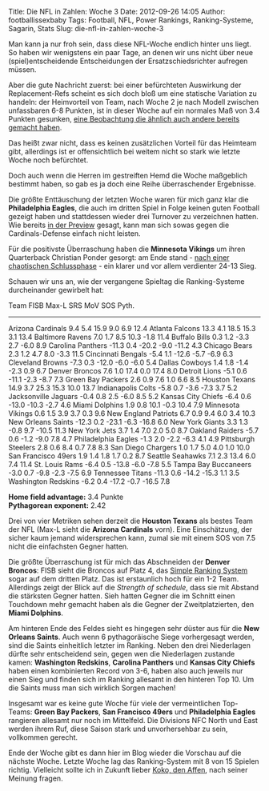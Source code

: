 Title: Die NFL in Zahlen: Woche 3
Date: 2012-09-26 14:05
Author: footballissexbaby
Tags: Football, NFL, Power Rankings, Ranking-Systeme, Sagarin, Stats
Slug: die-nfl-in-zahlen-woche-3

Man kann ja nur froh sein, dass diese NFL-Woche endlich hinter uns
liegt. So haben wir wenigstens ein paar Tage, an denen wir uns nicht
über neue (spiel)entscheidende Entscheidungen der Ersatzschiedsrichter
aufregen müssen.

Aber die gute Nachricht zuerst: bei einer befürchteten Auswirkung der
Replacement-Refs scheint es sich doch bloß um eine statische Variation
zu handeln: der Heimvorteil von Team, nach Woche 2 je nach Modell
zwischen unfassbaren 6-8 Punkten, ist in dieser Woche auf ein normales
Maß von 3.4 Punkten gesunken, [eine Beobachtung die ähnlich auch andere
bereits gemacht haben][].

Das heißt zwar nicht, dass es keinen zusätzlichen Vorteil für das
Heimteam gibt, allerdings ist er offensichtlich bei weitem nicht so
stark wie letzte Woche noch befürchtet.

Doch auch wenn die Herren im gestreiften Hemd die Woche maßgeblich
bestimmt haben, so gab es ja doch eine Reihe überraschender Ergebnisse.

Die größte Enttäuschung der letzten Woche waren für mich ganz klar die
**Philadelphia Eagles**, die auch im dritten Spiel in Folge keinen guten
Football gezeigt haben und stattdessen wieder drei Turnover zu
verzeichnen hatten. Wie bereits [in der Preview][] gesagt, kann man sich
sowas gegen die Cardinals-Defense einfach nicht leisten.

Für die positivste Überraschung haben die **Minnesota Vikings** um ihren
Quarterback Christian Ponder gesorgt: am Ende stand - [nach einer
chaotischen Schlussphase][] - ein klarer und vor allem verdienter 24-13
Sieg.

Schauen wir uns an, wie der vergangene Spieltag die Ranking-Systeme
durcheinander gewirbelt hat:

  Team                   FISB    Max-L   SRS     MoV     SOS     Pyth.
  ---------------------- ------- ------- ------- ------- ------- -------
  Arizona Cardinals      9.4     5.4     15.9    9.0     6.9     12.4
  Atlanta Falcons        13.3    4.1     18.5    15.3    3.1     13.4
  Baltimore Ravens       7.0     1.7     8.5     10.3    -1.8    11.4
  Buffalo Bills          0.3     1.2     -3.3    2.7     -6.0    8.9
  Carolina Panthers      -11.3   0.4     -20.2   -9.0    -11.2   4.3
  Chicago Bears          2.3     1.2     4.7     8.0     -3.3    11.5
  Cincinnati Bengals     -5.4    1.1     -12.6   -5.7    -6.9    6.3
  Cleveland Browns       -7.3    0.3     -12.0   -6.0    -6.0    5.4
  Dallas Cowboys         1.4     1.8     -1.4    -2.3    0.9     6.7
  Denver Broncos         7.6     1.0     17.4    0.0     17.4    8.0
  Detroit Lions          -5.1    0.6     -11.1   -2.3    -8.7    7.3
  Green Bay Packers      2.6     0.9     7.6     1.0     6.6     8.5
  Houston Texans         14.9    3.7     25.3    15.3    10.0    13.7
  Indianapolis Colts     -5.8    0.7     -3.6    -7.3    3.7     5.2
  Jacksonville Jaguars   -0.4    0.8     2.5     -6.0    8.5     5.2
  Kansas City Chiefs     -6.4    0.6     -13.0   -10.3   -2.7    4.6
  Miami Dolphins         1.9     0.8     10.1    -0.3    10.4    7.9
  Minnesota Vikings      0.6     1.5     3.9     3.7     0.3     9.6
  New England Patriots   6.7     0.9     9.4     6.0     3.4     10.3
  New Orleans Saints     -12.3   0.2     -23.1   -6.3    -16.8   6.0
  New York Giants        3.3     1.3     -0.8    9.7     -10.5   11.3
  New York Jets          3.7     1.4     7.0     2.0     5.0     8.7
  Oakland Raiders        -5.7    0.6     -1.2    -9.0    7.8     4.7
  Philadelphia Eagles    -1.3    2.0     -2.2    -6.3    4.1     4.9
  Pittsburgh Steelers    2.8     0.6     8.4     0.7     7.8     8.3
  San Diego Chargers     1.0     1.7     5.0     4.0     1.0     10.0
  San Francisco 49ers    1.9     1.4     1.8     1.7     0.2     8.7
  Seattle Seahawks       7.1     2.3     13.4    6.0     7.4     11.4
  St. Louis Rams         -6.4    0.5     -13.8   -6.0    -7.8    5.5
  Tampa Bay Buccaneers   -3.0    0.7     -9.8    -2.3    -7.5    6.9
  Tennessee Titans       -11.3   0.6     -14.2   -15.3   1.1     3.5
  Washington Redskins    -6.2    0.4     -17.2   -0.7    -16.5   7.8

**Home field advantage:** 3.4 Punkte  
**Pythagorean exponent:** 2.42

Drei von vier Metriken sehen derzeit die **Houston Texans** als bestes
Team der NFL (Max-L sieht die **Arizona Cardinals** vorn). Eine
Einschätzung, der sicher kaum jemand widersprechen kann, zumal sie mit
einem SOS von 7.5 nicht die einfachsten Gegner hatten.

Die größte Überraschung ist für mich das Abschneiden der **Denver
Broncos**: FISB sieht die Broncos auf Platz 4, das [Simple Ranking
System][] sogar auf dem dritten Platz. Das ist erstaunlich hoch für ein
1-2 Team. Allerdings zeigt der Blick auf die *Strength of schedule*,
dass sie mit Abstand die stärksten Gegner hatten. Sieh hatten Gegner die
im Schnitt einen Touchdown mehr gemacht haben als die Gegner der
Zweitplatzierten, den **Miami Dolphins**.

Am hinteren Ende des Feldes sieht es hingegen sehr düster aus für die
**New Orleans Saints**. Auch wenn 6 pythagoräische Siege vorhergesagt
werden, sind die Saints einheitlich letzter im Ranking. Neben den drei
Niederlagen dürfte sehr entscheidend sein, gegen wen die Niederlagen
zustande kamen: **Washington Redskins**, **Carolina Panthers** und
**Kansas City Chiefs** haben einen kombinierten Record von 3-6, haben
also auch jeweils nur einen Sieg und finden sich im Ranking allesamt in
den hinteren Top 10. Um die Saints muss man sich wirklich Sorgen machen!

Insgesamt war es keine gute Woche für viele der vermeintlichen
Top-Teams: **Green Bay Packers**, **San Francisco 49ers** und
**Philadelphia Eagles** rangieren allesamt nur noch im Mittelfeld. Die
Divisions NFC North und East werden ihrem Ruf, diese Saison stark und
unvorhersehbar zu sein, vollkommen gerecht.

Ende der Woche gibt es dann hier im Blog wieder die Vorschau auf die
nächste Woche. Letzte Woche lag das Ranking-System mit 8 von 15 Spielen
richtig. Vielleicht sollte ich in Zukunft lieber [Koko, den Affen][],
nach seiner Meinung fragen.

  [eine Beobachtung die ähnlich auch andere bereits gemacht haben]: http://codeandfootball.wordpress.com/2012/09/25/nfl-season-2012-week-3/
  [in der Preview]: http://footballissexbaby.de/2012/09/nfl-vorschau-woche-3/
    "NFL-Vorschau: Woche 3"
  [nach einer chaotischen Schlussphase]: http://www.nfl.com/news/story/0ap1000000065153/article/ref-grants-49ers-harbaugh-two-challenges-despite-no-timeouts
  [Simple Ranking System]: http://footballissexbaby.de/2012/09/simple-ranking-system-einfach-aber-gut/
    "Simple Ranking System – einfach aber gut"
  [Koko, den Affen]: http://footballissexbaby.de/2012/07/dvoa-gegen-koko-den-affen/
    "DVOA gegen Koko, den Affen"
